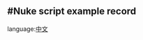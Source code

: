 #**Nuke script example record**
-----
language:[中文](https://github.com/zuokangbo/nukeExampleScript/blob/master/READMEzhcn.md 'this is chinese')

